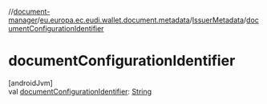 //[document-manager](../../../index.md)/[eu.europa.ec.eudi.wallet.document.metadata](../index.md)/[IssuerMetadata](index.md)/[documentConfigurationIdentifier](document-configuration-identifier.md)

# documentConfigurationIdentifier

[androidJvm]\
val [documentConfigurationIdentifier](document-configuration-identifier.md): [String](https://kotlinlang.org/api/latest/jvm/stdlib/kotlin-stdlib/kotlin/-string/index.html)
